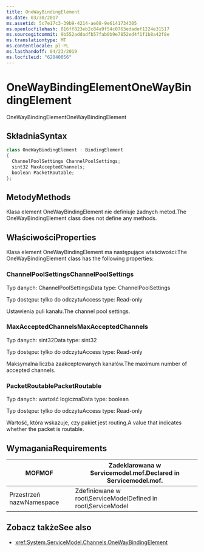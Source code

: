 ```yaml
---
title: OneWayBindingElement
ms.date: 03/30/2017
ms.assetid: 5c7e17c3-39b9-4214-ae08-9e6141734305
ms.openlocfilehash: 016ff823eb2c84a9f54c0763edadef1224e31517
ms.sourcegitcommit: 9b552addadfb57fab0b9e7852ed4f1f1b8a42f8e
ms.translationtype: MT
ms.contentlocale: pl-PL
ms.lasthandoff: 04/23/2019
ms.locfileid: "62040056"
---
```

# <a name="onewaybindingelement"></a><span data-ttu-id="0ae71-102">OneWayBindingElement</span><span class="sxs-lookup"><span data-stu-id="0ae71-102">OneWayBindingElement</span></span>
<span data-ttu-id="0ae71-103">OneWayBindingElement</span><span class="sxs-lookup"><span data-stu-id="0ae71-103">OneWayBindingElement</span></span>  
  
## <a name="syntax"></a><span data-ttu-id="0ae71-104">Składnia</span><span class="sxs-lookup"><span data-stu-id="0ae71-104">Syntax</span></span>  
  
```csharp
class OneWayBindingElement : BindingElement  
{  
  ChannelPoolSettings ChannelPoolSettings;  
  sint32 MaxAcceptedChannels;  
  boolean PacketRoutable;  
};  
```  
  
## <a name="methods"></a><span data-ttu-id="0ae71-105">Metody</span><span class="sxs-lookup"><span data-stu-id="0ae71-105">Methods</span></span>  
 <span data-ttu-id="0ae71-106">Klasa element OneWayBindingElement nie definiuje żadnych metod.</span><span class="sxs-lookup"><span data-stu-id="0ae71-106">The OneWayBindingElement class does not define any methods.</span></span>  
  
## <a name="properties"></a><span data-ttu-id="0ae71-107">Właściwości</span><span class="sxs-lookup"><span data-stu-id="0ae71-107">Properties</span></span>  
 <span data-ttu-id="0ae71-108">Klasa element OneWayBindingElement ma następujące właściwości:</span><span class="sxs-lookup"><span data-stu-id="0ae71-108">The OneWayBindingElement class has the following properties:</span></span>  
  
### <a name="channelpoolsettings"></a><span data-ttu-id="0ae71-109">ChannelPoolSettings</span><span class="sxs-lookup"><span data-stu-id="0ae71-109">ChannelPoolSettings</span></span>  
 <span data-ttu-id="0ae71-110">Typ danych: ChannelPoolSettings</span><span class="sxs-lookup"><span data-stu-id="0ae71-110">Data type: ChannelPoolSettings</span></span>  
  
 <span data-ttu-id="0ae71-111">Typ dostępu: tylko do odczytu</span><span class="sxs-lookup"><span data-stu-id="0ae71-111">Access type: Read-only</span></span>  
  
 <span data-ttu-id="0ae71-112">Ustawienia puli kanału.</span><span class="sxs-lookup"><span data-stu-id="0ae71-112">The channel pool settings.</span></span>  
  
### <a name="maxacceptedchannels"></a><span data-ttu-id="0ae71-113">MaxAcceptedChannels</span><span class="sxs-lookup"><span data-stu-id="0ae71-113">MaxAcceptedChannels</span></span>  
 <span data-ttu-id="0ae71-114">Typ danych: sint32</span><span class="sxs-lookup"><span data-stu-id="0ae71-114">Data type: sint32</span></span>  
  
 <span data-ttu-id="0ae71-115">Typ dostępu: tylko do odczytu</span><span class="sxs-lookup"><span data-stu-id="0ae71-115">Access type: Read-only</span></span>  
  
 <span data-ttu-id="0ae71-116">Maksymalna liczba zaakceptowanych kanałów.</span><span class="sxs-lookup"><span data-stu-id="0ae71-116">The maximum number of accepted channels.</span></span>  
  
### <a name="packetroutable"></a><span data-ttu-id="0ae71-117">PacketRoutable</span><span class="sxs-lookup"><span data-stu-id="0ae71-117">PacketRoutable</span></span>  
 <span data-ttu-id="0ae71-118">Typ danych: wartość logiczna</span><span class="sxs-lookup"><span data-stu-id="0ae71-118">Data type: boolean</span></span>  
  
 <span data-ttu-id="0ae71-119">Typ dostępu: tylko do odczytu</span><span class="sxs-lookup"><span data-stu-id="0ae71-119">Access type: Read-only</span></span>  
  
 <span data-ttu-id="0ae71-120">Wartość, która wskazuje, czy pakiet jest routing.</span><span class="sxs-lookup"><span data-stu-id="0ae71-120">A value that indicates whether the packet is routable.</span></span>  
  
## <a name="requirements"></a><span data-ttu-id="0ae71-121">Wymagania</span><span class="sxs-lookup"><span data-stu-id="0ae71-121">Requirements</span></span>  
  
|<span data-ttu-id="0ae71-122">MOF</span><span class="sxs-lookup"><span data-stu-id="0ae71-122">MOF</span></span>|<span data-ttu-id="0ae71-123">Zadeklarowana w Servicemodel.mof.</span><span class="sxs-lookup"><span data-stu-id="0ae71-123">Declared in Servicemodel.mof.</span></span>|  
|---------|-----------------------------------|  
|<span data-ttu-id="0ae71-124">Przestrzeń nazw</span><span class="sxs-lookup"><span data-stu-id="0ae71-124">Namespace</span></span>|<span data-ttu-id="0ae71-125">Zdefiniowane w root\ServiceModel</span><span class="sxs-lookup"><span data-stu-id="0ae71-125">Defined in root\ServiceModel</span></span>|  
  
## <a name="see-also"></a><span data-ttu-id="0ae71-126">Zobacz także</span><span class="sxs-lookup"><span data-stu-id="0ae71-126">See also</span></span>

- <xref:System.ServiceModel.Channels.OneWayBindingElement>

